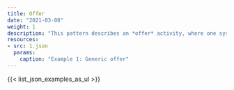 ```yaml
---
title: Offer
date: "2021-03-08"
weight: 1
description: "This pattern describes an *offer* activity, where one system offers one of its resources for some activity to be conducted by a second system."
resources:
- src: 1.json
  params:
    caption: "Example 1: Generic offer"
---
```


{{< list_json_examples_as_ul >}}